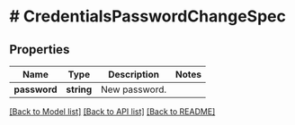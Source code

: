 # # CredentialsPasswordChangeSpec

## Properties

Name | Type | Description | Notes
------------ | ------------- | ------------- | -------------
**password** | **string** | New password. |

[[Back to Model list]](../../README.md#models) [[Back to API list]](../../README.md#endpoints) [[Back to README]](../../README.md)
